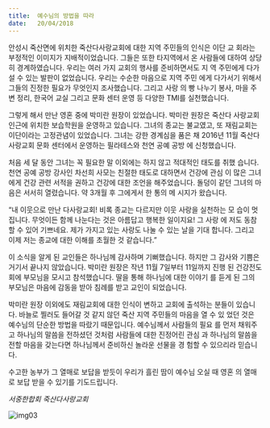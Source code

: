 ```yaml
---
title:  예수님의 방법을 따라
date:   20/04/2018
---
```


안성시 죽산면에 위치한 죽산다사랑교회에 대한 지역 주민들의 인식은 이단 교
회라는 부정적인 이미지가 지배적이었습니다. 그들은 또한 타지역에서 온 사람들에
대하여 상당히 경계하였습니다. 우리는 여러 가지 교회의 행사를 준비하면서도 지
역 주민에게 다가설 수 있는 발판이 없었습니다. 우리는 수순한 마음으로 지역 주민
에게 다가서기 위해서 그들의 진정한 필요가 무엇인지 조사했습니다. 그리고 사랑
의 빵 나누기 봉사, 마을 주변 정리, 한국어 교실 그리고 문화 센터 운영 등 다양한
TMI를 실천했습니다.

그렇게 해서 만난 영혼 중에 박미란 원장이 있었습니다. 박미란 원장은 죽산다
사랑교회 인근에 위치한 보습학원을 운영하고 있습니다. 그녀의 종교는 불교였고,
또 재림교회는 이단이라는 고정관념이 있었습니다. 그녀는 강한 경계심을 품은 채
2016년 11월 죽산다사랑교회 문화 센터에서 운영하는 필라테스와 천연 공예 공방
에 신청했습니다.

처음 세 달 동안 그녀는 꼭 필요한 말 이외에는 하지 않고 적대적인 태도를 취했
습니다. 천연 공예 공방 강사인 차선희 사모는 친절한 태도로 대하면서 건강에 관심
이 많은 그녀에게 건강 관련 서적을 권하고 건강에 대한 조언을 해주었습니다.
돌덩이 같던 그녀의 마음은 서서히 열렸습니다. 약 3개월 후 그에게서 한 통의 메
시지가 왔습니다.

“내 이웃으로 만난 다사랑교회! 비록 종교는 다르지만 이웃 사랑을 실천하는 모
습이 멋집니다. 무엇이든 함께 나눈다는 것은 아름답고 행복한 일이지요! 그 사랑
에 저도 동참할 수 있어 기쁘네요. 제가 가지고 있는 사랑도 나눌 수 있는 날을 기대
합니다. 그리고 이제 저는 종교에 대한 이해를 초월한 것 같습니다.”

이 소식을 알게 된 교인들은 하나님께 감사하며 기뻐했습니다. 하지만 그 감사와
기쁨은 거기서 끝나지 않았습니다. 박미란 원장은 작년 11월 7일부터 11일까지 진행
된 건강전도회에 부모님을 모시고 참석했습니다. 딸을 통해 하나님에 대한 이야기
를 듣게 된 그의 부모님은 마음에 감동을 받아 침례를 받고 교인이 되었습니다.

박미란 원장 이외에도 재림교회에 대한 인식이 변하고 교회에 출석하는 분들이
있습니다. 바늘로 찔러도 들어갈 것 같지 않던 죽산 지역 주민들의 마음을 열 수 있
었던 것은 예수님의 단순한 방법을 따랐기 때문입니다. 예수님께서 사람들의 필요
를 먼저 채워주고 하나님의 말씀을 전하셨던 것처럼 사람들에 대한 진정어린 관심
과 하나님의 말씀을 전할 마음을 갖는다면 하나님께서 준비하신 놀라운 선물을 경
험할 수 있으리라 믿습니다.

수고한 농부가 그 열매로 보답을 받듯이 우리가 흘린 땀이 예수님 오실 때 영혼
의 열매로 보답 받을 수 있기를 기도드립니다.

_서중한합회 죽산다사랑교회_

![img03](https://user-images.githubusercontent.com/10376491/39669908-533559b6-50be-11e8-81c9-a1895f5c7aae.jpg)